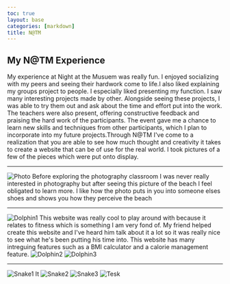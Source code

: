```yaml
---
toc: true
layout: base
categories: [markdown]
title: N@TM
---
```

## My N@TM Experience 

My experience at Night at the Musuem was really fun. I enjoyed socializing with my peers and seeing their hardwork come to life.I also liked explaining my groups project to people. I especially liked presenting my function. I saw many interesting projects made by other. Alongside seeing these projects, I was able to try them out and ask about the time and effort put into the work. The teachers were also present, offering constructive feedback and praising the hard work of the participants. The event gave me a chance to learn new skills and techniques from other participants, which I plan to incorporate into my future projects.Through N@TM I've come to a realization that you are able to see how much thought and creativity it takes to create a website that can be of use for the real world. I took pictures of a few of the pieces which were put onto display. 

---
![Photo]({{site.baseurl}}/images/Photo.JPG)
Before exploring the photography classroom I was never really interested in photography but after seeing this picture of the beach I feel obligated to learn more. I like how the photo puts in you into someone elses shoes and shows you how they perceive the beach

---
![Dolphin1]({{site.baseurl}}/images/Dolphin1.JPG)
This website was really cool to play around with because it relates to fitness which is something I am very fond of. My friend helped create this website and I've heard him talk about it a lot so it was really nice to see what he's been putting his time into. This website has many intreguing features such as a BMI calculator and a calorie management feature.
![Dolphin2]({{site.baseurl}}/images/Dolphin2.JPG)
![Dolphin3]({{site.baseurl}}/images/Dolphin3.JPG)

---
![Snake1]({{site.baseurl}}/images/Snake1.JPG)
It
![Snake2]({{site.baseurl}}/images/Snake2.JPG)
![Snake3]({{site.baseurl}}/images/Snake3.JPG)
![Tesk]({{site.baseurl}}/images/Tesk.JPG)